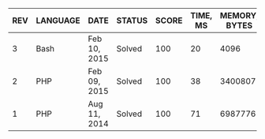 | REV | LANGUAGE | DATE | STATUS | SCORE | TIME, MS | MEMORY, BYTES | IN RANKING | UNIQUE | RANKING POINTS |
|-----|----------|------|--------|-------|----------|---------------|------------|--------|----------------|
| 3 | Bash | Feb 10, 2015 | Solved | 100 | 20 | 4096 | yes | yes | 34.961 |
| 2 | PHP | Feb 09, 2015 | Solved | 100 | 38 | 3400807 | no | yes | 28.928 |
| 1 | PHP | Aug 11, 2014 | Solved | 100 | 71 | 6987776 | yes | yes | 29.044 |
